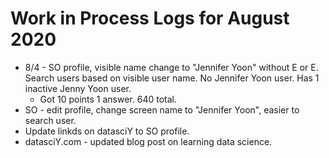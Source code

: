 # Work in Process Logs for August 2020  

  * 8/4 - SO profile, visible name change to "Jennifer Yoon" without E or E.  
    Search users based on visible user name.  No Jennifer Yoon user.  Has 1 inactive Jenny Yoon user.  
    - Got 10 points 1 answer.  640 total.  
  * SO - edit profile, change screen name to "Jennifer Yoon", easier to search user.  
  * Update linkds on datasciY to SO profile.  
  * datasciY.com - updated blog post on learning data science.  
